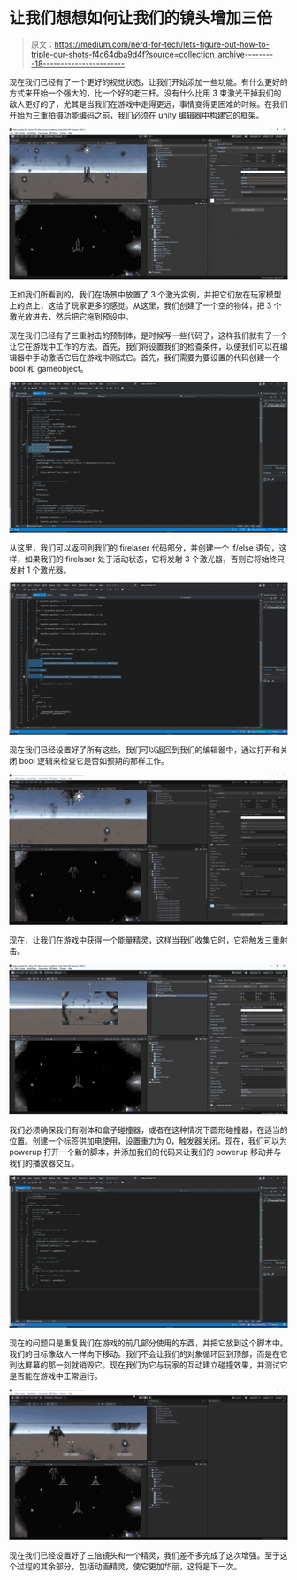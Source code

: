 # 让我们想想如何让我们的镜头增加三倍

> 原文：<https://medium.com/nerd-for-tech/lets-figure-out-how-to-triple-our-shots-f4c64dba9d4f?source=collection_archive---------18----------------------->

现在我们已经有了一个更好的视觉状态，让我们开始添加一些功能。有什么更好的方式来开始一个强大的，比一个好的老三杆。没有什么比用 3 束激光干掉我们的敌人更好的了，尤其是当我们在游戏中走得更远，事情变得更困难的时候。在我们开始为三重拍摄功能编码之前，我们必须在 unity 编辑器中构建它的框架。

![](img/7b9a5ca99ce27ee46b6ce4dd6b2bc94d.png)

正如我们所看到的，我们在场景中放置了 3 个激光实例，并把它们放在玩家模型上的点上，这给了玩家更多的感觉。从这里，我们创建了一个空的物体，把 3 个激光放进去，然后把它拖到预设中。

现在我们已经有了三重射击的预制体，是时候写一些代码了，这样我们就有了一个让它在游戏中工作的方法。首先，我们将设置我们的检查条件，以便我们可以在编辑器中手动激活它后在游戏中测试它。首先，我们需要为要设置的代码创建一个 bool 和 gameobject。

![](img/132ecf88ee00455977e9a961c7790b30.png)

从这里，我们可以返回到我们的 firelaser 代码部分，并创建一个 if/else 语句，这样，如果我们的 firelaser 处于活动状态，它将发射 3 个激光器，否则它将始终只发射 1 个激光器。

![](img/2b5d1e63c9e51f1fe4b9116682eb979f.png)

现在我们已经设置好了所有这些，我们可以返回到我们的编辑器中，通过打开和关闭 bool 逻辑来检查它是否如预期的那样工作。

![](img/9f3291f1423ff7e003a5340691d6d02c.png)

现在，让我们在游戏中获得一个能量精灵，这样当我们收集它时，它将触发三重射击。

![](img/7e5de0449da2ad4457ddd04d921f16e1.png)

我们必须确保我们有刚体和盒子碰撞器，或者在这种情况下圆形碰撞器，在适当的位置。创建一个标签供加电使用，设置重力为 0，触发器关闭。现在，我们可以为 powerup 打开一个新的脚本，并添加我们的代码来让我们的 powerup 移动并与我们的播放器交互。

![](img/df380fcdb932511dc42cd7d3cd08d105.png)

现在的问题只是重复我们在游戏的前几部分使用的东西，并把它放到这个脚本中。我们的目标像敌人一样向下移动。我们不会让我们的对象循环回到顶部，而是在它到达屏幕的那一刻就销毁它。现在我们为它与玩家的互动建立碰撞效果，并测试它是否能在游戏中正常运行。

![](img/615320e844f212780041fae2f63c8e61.png)

现在我们已经设置好了三倍镜头和一个精灵，我们差不多完成了这次增强。至于这个过程的其余部分，包括动画精灵，使它更加华丽，这将是下一次。